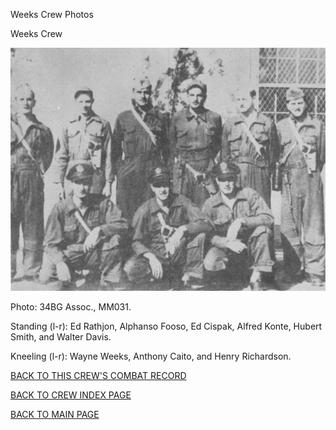 
Weeks Crew Photos






 




Weeks Crew  
  

![](Weeks.jpg)  

Photo: 34BG Assoc., MM031.  

Standing (l-r): Ed Rathjon, Alphanso Fooso, Ed Cispak, Alfred Konte, Hubert Smith, and Walter Davis.  

Kneeling (l-r): Wayne Weeks, Anthony Caito, and Henry Richardson.
  
  

[BACK TO THIS CREW'S COMBAT RECORD](../crews/Weeks.md)  

[BACK TO CREW INDEX PAGE](../000crews.md)  

[BACK TO MAIN PAGE](../index.md)


